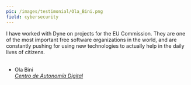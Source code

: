 ```yaml
---
pic: /images/testimonial/Ola_Bini.png
field: cybersecurity
---
```

I have worked with Dyne on projects for the EU Commission. They are one of the most important free software organizations in the world, and are constantly pushing for using new technologies to actually help in the daily lives of citizens.
<br/>
<br/>
- Ola Bini<br/>
_[Centro de Autonomía Digital](https://autonomia.digital)_

